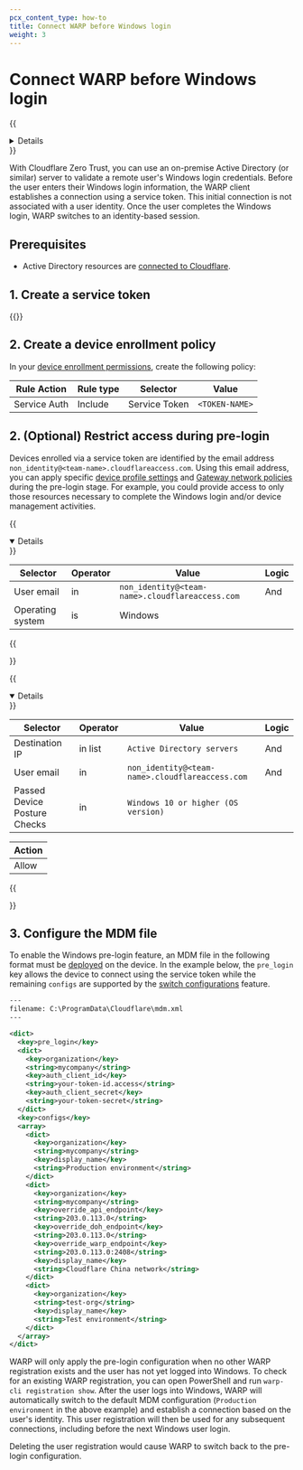 ```yaml
---
pcx_content_type: how-to
title: Connect WARP before Windows login
weight: 3
---
```


# Connect WARP before Windows login

{{<details header="Feature availability">}}

| [WARP modes](/cloudflare-one/connections/connect-devices/warp/configure-warp/warp-modes/) | [Zero Trust plans](https://www.cloudflare.com/teams-pricing/) |
| -- | -- |
| All modes | All plans  |

| System   | Availability | Minimum WARP version |
| ---------| -------------| ---------------------|
| Windows  | ✅           | 2024.6.415.0   |
| macOS    | ❌           |    |
| Linux    | ❌           |    |
| iOS      | ❌           |    |
| Android  | ❌           |    |
| ChromeOS | ❌           |    |

{{</details>}}

With Cloudflare Zero Trust, you can use an on-premise Active Directory (or similar) server to validate a remote user's Windows login credentials. Before the user enters their Windows login information, the WARP client establishes a connection using a service token. This initial connection is not associated with a user identity. Once the user completes the Windows login, WARP switches to an identity-based session.

## Prerequisites

- Active Directory resources are [connected to Cloudflare](/cloudflare-one/connections/connect-networks/private-net/).

## 1. Create a service token

{{<render file="access/_create-service-token.md">}}

## 2. Create a device enrollment policy

In your [device enrollment permissions](/cloudflare-one/connections/connect-devices/warp/deployment/device-enrollment/#set-device-enrollment-permissions), create the following policy:

  | Rule Action  | Rule type | Selector      | Value          |
  | ------------ | --------- | ------------- | -------------- |
  | Service Auth | Include   | Service Token | `<TOKEN-NAME>` |

## 2. (Optional) Restrict access during pre-login

Devices enrolled via a service token are identified by the email address `non_identity@<team-name>.cloudflareaccess.com`. Using this email address, you can apply specific [device profile settings](/cloudflare-one/connections/connect-devices/warp/configure-warp/device-profiles/) and [Gateway network policies](/cloudflare-one/policies/gateway/network-policies/) during the pre-login stage. For example, you could provide access to only those resources necessary to complete the Windows login and/or device management activities.

{{<details header="Example device profile rule" open="true">}}

| Selector           | Operator | Value            | Logic |
| ------------------ | -------- | ---------------- | ----- |
| User email         | in       | `non_identity@<team-name>.cloudflareaccess.com`  | And   |
| Operating system   | is       | Windows          |       |

{{</details>}}

{{<details header="Example Gateway network policy" open="true">}}

| Selector           | Operator | Value            | Logic |
| ------------------ | -------- | ---------------- | ----- |
| Destination IP     | in list  | `Active Directory servers` | And   |
| User email         | in       | `non_identity@<team-name>.cloudflareaccess.com`  | And |
| Passed Device Posture Checks	| in	| `Windows 10 or higher (OS version)`| |

| Action |
| ------ |
| Allow  |

{{</details>}}

## 3. Configure the MDM file

To enable the Windows pre-login feature, an MDM file in the following format must be [deployed](/cloudflare-one/connections/connect-devices/warp/deployment/mdm-deployment/#windows) on the device. In the example below, the `pre_login` key allows the device to connect using the service token while the remaining `configs` are supported by the [switch configurations](/cloudflare-one/connections/connect-devices/warp/deployment/mdm-deployment/switch-organizations/) feature.

```xml
---
filename: C:\ProgramData\Cloudflare\mdm.xml
---

<dict>
  <key>pre_login</key>
  <dict>
    <key>organization</key>
    <string>mycompany</string>
    <key>auth_client_id</key>
    <string>your-token-id.access</string>
    <key>auth_client_secret</key>
    <string>your-token-secret</string>
  </dict>
  <key>configs</key>
  <array>
    <dict>
      <key>organization</key>
      <string>mycompany</string>
      <key>display_name</key>
      <string>Production environment</string>
    </dict>
    <dict>
      <key>organization</key>
      <string>mycompany</string>
      <key>override_api_endpoint</key>
      <string>203.0.113.0</string>
      <key>override_doh_endpoint</key>
      <string>203.0.113.0</string>
      <key>override_warp_endpoint</key>
      <string>203.0.113.0:2408</string>
      <key>display_name</key>
      <string>Cloudflare China network</string>
    </dict>
    <dict>
      <key>organization</key>
      <string>test-org</string>
      <key>display_name</key>
      <string>Test environment</string>
    </dict>
  </array>
</dict>
```

WARP will only apply the pre-login configuration when no other WARP registration exists and the user has not yet logged into Windows. To check for an existing WARP registration, you can open PowerShell and run `warp-cli registration show`. After the user logs into Windows, WARP will automatically switch to the default MDM configuration (`Production environment` in the above example) and establish a connection based on the user's identity. This user registration will then be used for any subsequent connections, including before the next Windows user login.

Deleting the user registration would cause WARP to switch back to the pre-login configuration.
